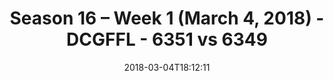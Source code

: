 ---
title: Season 16 – Week 1 (March 4, 2018) - DCGFFL - 6351 vs 6349
teams_score:
- team: 6351
  score: 29
- team: 6349
  score: 40
mvp: Vinnie, Mark Hofberg
game-ball: Brandon Tuell, Jared
sportsperson: Sam Brown, Linda Pratt
season: 16
week: 1
date: '2018-03-04T18:12:11'
pageid: season-16-week-1-march-4-2018-6351-vs-6349
---